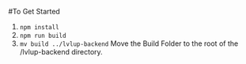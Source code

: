 #To Get Started

1. `npm install`
2. `npm run build`
3. `mv build ../lvlup-backend` Move the Build Folder to the root of the /lvlup-backend directory.
